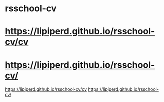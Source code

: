 # rsschool-cv
# https://lipiperd.github.io/rsschool-cv/cv
# https://lipiperd.github.io/rsschool-cv/
https://lipiperd.github.io/rsschool-cv/cv
https://lipiperd.github.io/rsschool-cv/
